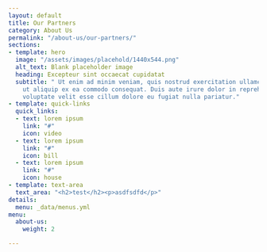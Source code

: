```yaml
---
layout: default
title: Our Partners
category: About Us
permalink: "/about-us/our-partners/"
sections:
- template: hero
  image: "/assets/images/placehold/1440x544.png"
  alt_text: Blank placeholder image
  heading: Excepteur sint occaecat cupidatat
  subtitle: " Ut enim ad minim veniam, quis nostrud exercitation ullamco laboris nisi
    ut aliquip ex ea commodo consequat. Duis aute irure dolor in reprehenderit in
    voluptate velit esse cillum dolore eu fugiat nulla pariatur."
- template: quick-links
  quick_links:
  - text: lorem ipsum
    link: "#"
    icon: video
  - text: lorem ipsum
    link: "#"
    icon: bill
  - text: lorem ipsum
    link: "#"
    icon: house
- template: text-area
  text_area: "<h2>test</h2><p>asdfsdfd</p>"
details:
  menu: _data/menus.yml
menu:
  about-us:
    weight: 2

---
```

